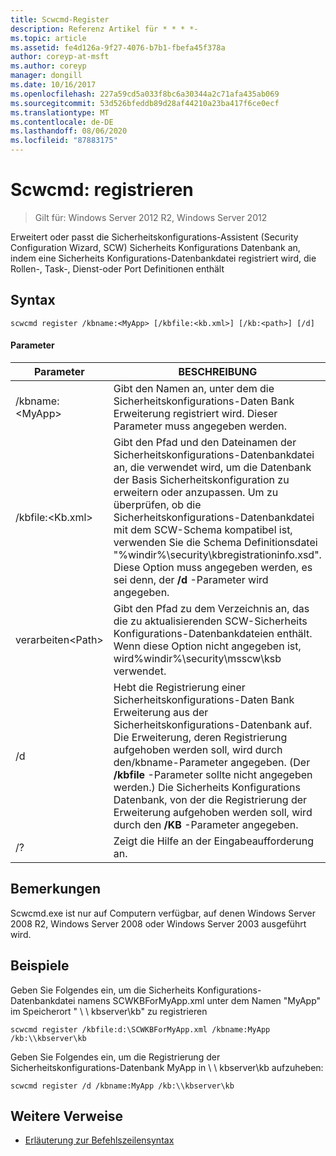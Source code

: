 ```yaml
---
title: Scwcmd-Register
description: Referenz Artikel für * * * *-
ms.topic: article
ms.assetid: fe4d126a-9f27-4076-b7b1-fbefa45f378a
author: coreyp-at-msft
ms.author: coreyp
manager: dongill
ms.date: 10/16/2017
ms.openlocfilehash: 227a59cd5a033f8bc6a30344a2c71afa435ab069
ms.sourcegitcommit: 53d526bfeddb89d28af44210a23ba417f6ce0ecf
ms.translationtype: MT
ms.contentlocale: de-DE
ms.lasthandoff: 08/06/2020
ms.locfileid: "87883175"
---
```

# <a name="scwcmd-register"></a>Scwcmd: registrieren

> Gilt für: Windows Server 2012 R2, Windows Server 2012

Erweitert oder passt die Sicherheitskonfigurations-Assistent (Security Configuration Wizard, SCW) Sicherheits Konfigurations Datenbank an, indem eine Sicherheits Konfigurations-Datenbankdatei registriert wird, die Rollen-, Task-, Dienst-oder Port Definitionen enthält

## <a name="syntax"></a>Syntax

```
scwcmd register /kbname:<MyApp> [/kbfile:<kb.xml>] [/kb:<path>] [/d]
```

#### <a name="parameters"></a>Parameter

|Parameter|BESCHREIBUNG|
|---------|-----------|
|/kbname:\<MyApp>|Gibt den Namen an, unter dem die Sicherheitskonfigurations-Daten Bank Erweiterung registriert wird. Dieser Parameter muss angegeben werden.|
|/kbfile:\<Kb.xml>|Gibt den Pfad und den Dateinamen der Sicherheitskonfigurations-Datenbankdatei an, die verwendet wird, um die Datenbank der Basis Sicherheitskonfiguration zu erweitern oder anzupassen. Um zu überprüfen, ob die Sicherheitskonfigurations-Datenbankdatei mit dem SCW-Schema kompatibel ist, verwenden Sie die Schema Definitionsdatei "%windir%\security\kbregistrationinfo.xsd". Diese Option muss angegeben werden, es sei denn, der **/d** -Parameter wird angegeben.|
|verarbeiten\<Path>|Gibt den Pfad zu dem Verzeichnis an, das die zu aktualisierenden SCW-Sicherheits Konfigurations-Datenbankdateien enthält. Wenn diese Option nicht angegeben ist, wird%windir%\security\msscw\ksb verwendet.|
|/d|Hebt die Registrierung einer Sicherheitskonfigurations-Daten Bank Erweiterung aus der Sicherheitskonfigurations-Datenbank auf. Die Erweiterung, deren Registrierung aufgehoben werden soll, wird durch den/kbname-Parameter angegeben. (Der **/kbfile** -Parameter sollte nicht angegeben werden.) Die Sicherheits Konfigurations Datenbank, von der die Registrierung der Erweiterung aufgehoben werden soll, wird durch den **/KB** -Parameter angegeben.|
|/?|Zeigt die Hilfe an der Eingabeaufforderung an.|

## <a name="remarks"></a>Bemerkungen

Scwcmd.exe ist nur auf Computern verfügbar, auf denen Windows Server 2008 R2, Windows Server 2008 oder Windows Server 2003 ausgeführt wird.

## <a name="examples"></a>Beispiele

Geben Sie Folgendes ein, um die Sicherheits Konfigurations-Datenbankdatei namens SCWKBForMyApp.xml unter dem Namen "MyApp" im Speicherort " \\ \\ kbserver\kb" zu registrieren
```
scwcmd register /kbfile:d:\SCWKBForMyApp.xml /kbname:MyApp /kb:\\kbserver\kb
```
Geben Sie Folgendes ein, um die Registrierung der Sicherheitskonfigurations-Datenbank MyApp in \\ \\ kbserver\kb aufzuheben:
```
scwcmd register /d /kbname:MyApp /kb:\\kbserver\kb
```

## <a name="additional-references"></a>Weitere Verweise

- [Erläuterung zur Befehlszeilensyntax](command-line-syntax-key.md)